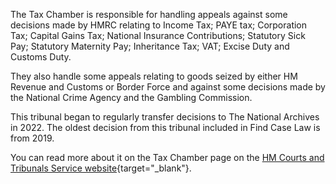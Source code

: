 The Tax Chamber is responsible for handling appeals against some decisions made by HMRC relating to Income Tax; PAYE tax; Corporation Tax; Capital Gains Tax; National Insurance Contributions; Statutory Sick Pay; Statutory Maternity Pay; Inheritance Tax; VAT; Excise Duty and Customs Duty.

They also handle some appeals relating to goods seized by either HM Revenue and Customs or Border Force and against some decisions made by the National Crime Agency and the Gambling Commission.

This tribunal began to regularly transfer decisions to The National Archives in 2022. The oldest decision from this tribunal included in Find Case Law is from 2019.

You can read more about it on the Tax Chamber page on the [HM Courts and Tribunals Service website](https://www.gov.uk/courts-tribunals/first-tier-tribunal-tax){target="\_blank"}.
